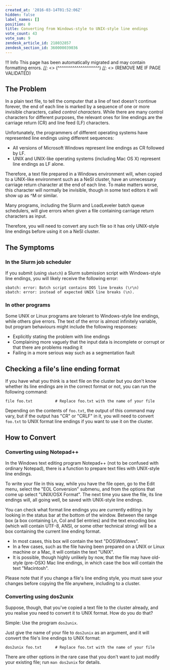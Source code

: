 ```yaml
---
created_at: '2016-03-14T01:52:06Z'
hidden: false
label_names: []
position: 0
title: Converting from Windows-style to UNIX-style line endings
vote_count: 43
vote_sum: 9
zendesk_article_id: 218032857
zendesk_section_id: 360000039036
---
```



[//]: <> (REMOVE ME IF PAGE VALIDATED)
[//]: <> (vvvvvvvvvvvvvvvvvvvv)
 !!! Info
     This page has been automatically migrated and may contain formatting errors.
[//]: <> (^^^^^^^^^^^^^^^^^^^^)
[//]: <> (REMOVE ME IF PAGE VALIDATED)
<!-- The above lines, specifying the category, section and title, must be
present and always comprising the first three lines of the article. -->
<div class="toc">
<h2>The Problem</h2>
</div>
<p>In a plain text file, to tell the computer that a line of text doesn't continue forever, the end of each line is marked by a sequence of one or more invisible characters, called <em>control characters</em>. While there are many control characters for different purposes, the relevant ones for line endings are the carriage return (CR) and line feed (LF) characters.</p>
<p>Unfortunately, the programmers of different operating systems have represented line endings using different sequences:</p>
<ul>
<li>All versions of Microsoft Windows represent line endings as CR followed by LF.</li>
<li>UNIX and UNIX-like operating systems (including Mac OS X) represent line endings as LF alone.</li>
</ul>
<p>Therefore, a text file prepared in a Windows environment will, when copied to a UNIX-like environment such as a NeSI cluster, have an unnecessary carriage return character at the end of each line. To make matters worse, this character will normally be invisible, though in some text editors it will show up as ^M or similar.</p>
<p>Many programs, including the Slurm and LoadLeveler batch queue schedulers, will give errors when given a file containing carriage return characters as input.</p>
<p>Therefore, you will need to convert any such file so it has only UNIX-style line endings before using it on a NeSI cluster.</p>
<h2 id="the-symptoms">The Symptoms</h2>
<h3 id="in-the-slurm-job-scheduler">In the Slurm job scheduler</h3>
<p>If you submit (using <code>sbatch</code>) a Slurm submission script with Windows-style line endings, you will likely receive the following error:</p>
<pre><code class="bash">sbatch: error: Batch script contains DOS line breaks (\r\n) 
sbatch: error: instead of expected UNIX line breaks (\n).
</code></pre>
<h3 id="in-other-programs">In other programs</h3>
<p>Some UNIX or Linux programs are tolerant to Windows-style line endings, while others give errors. The text of the error is almost infinitely variable, but program behaviours might include the following responses:</p>
<ul>
<li>Explicitly stating the problem with line endings</li>
<li>Complaining more vaguely that the input data is incomplete or corrupt or that there are problems reading it</li>
<li>Failing in a more serious way such as a segmentation fault</li>
</ul>
<h2 id="checking-a-files-line-ending-format">Checking a file's line ending format</h2>
<p>If you have what you think is a text file on the cluster but you don't know whether its line endings are in the correct format or not, you can run the following command:</p>
<pre><code class="bash">file foo.txt          # Replace foo.txt with the name of your file
</code></pre>
<p>Depending on the contents of <code>foo.txt</code>, the output of this command may vary, but if the output has "CR" or "CRLF" in it, you will need to convert <code>foo.txt</code> to UNIX format line endings if you want to use it on the cluster.</p>
<h2 id="how-to-convert">How to Convert</h2>
<h3 id="converting-using-notepad">Converting using Notepad++</h3>
<p>In the Windows text editing program Notepad++ (not to be confused with ordinary Notepad), there is a function to prepare text files with UNIX-style line endings.</p>
<p>To write your file in this way, while you have the file open, go to the Edit menu, select the "EOL Conversion" submenu, and from the options that come up select "UNIX/OSX Format". The next time you save the file, its line endings will, all going well, be saved with UNIX-style line endings.</p>
<p>You can check what format line endings you are currently editing in by looking in the status bar at the bottom of the window. Between the range box (a box containing Ln, Col and Sel entries) and the text encoding box (which will contain UTF-8, ANSI, or some other technical string) will be a box containing the current line ending format.</p>
<ul>
<li>In most cases, this box will contain the text "DOS\Windows".</li>
<li>In a few cases, such as the file having been prepared on a UNIX or Linux machine or a Mac, it will contain the text "UNIX".</li>
<li>It is possible, though highly unlikely by now, that the file may have old-style (pre-OSX) Mac line endings, in which case the box will contain the text "Macintosh".</li>
</ul>
<p>Please note that if you change a file's line ending style, you must save your changes before copying the file anywhere, including to a cluster.</p>
<h3 id="converting-using-dos2unix">Converting using dos2unix</h3>
<p>Suppose, though, that you've copied a text file to the cluster already, and you realise you need to convert it to UNIX format. How do you do that?</p>
<p>Simple: Use the program <code>dos2unix</code>.</p>
<p>Just give the name of your file to <code>dos2unix</code> as an argument, and it will convert the file's line endings to UNIX format:</p>
<pre><code class="bash">dos2unix foo.txt      # Replace foo.txt with the name of your file
</code></pre>
<p>There are other options in the rare case that you don't want to just modify your existing file; run <code>man dos2unix</code> for details.</p>